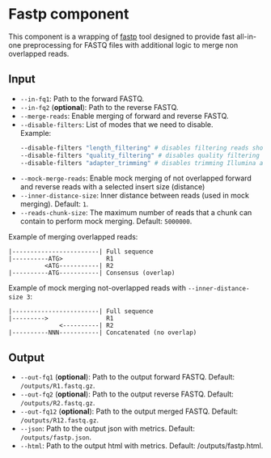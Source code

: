 # Fastp component

This component is a wrapping of [fastp](https://github.com/OpenGene/fastp) tool designed to provide fast all-in-one preprocessing for FASTQ files with additional logic to merge non overlapped reads.

## Input

  * `--in-fq1`: Path to the forward FASTQ.
  * `--in-fq2` (**optional**): Path to the reverse FASTQ.
  * `--merge-reads`: Enable merging of forward and reverse FASTQ.
  * `--disable-filters`: List of modes that we need to disable.  
   Example:
      ```bash
      --disable-filters "length_filtering" # disables filtering reads shorter than 15bp
      --disable-filters "quality_filtering" # disables quality filtering (if >40% bases have quality <20)
      --disable-filters "adapter_trimming" # disables trimming Illumina adapters
      ```
  * `--mock-merge-reads`: Enable mock merging of not overlapped forward and reverse reads with a selected insert size (distance)
  * `--inner-distance-size`: Inner distance between reads (used in mock merging). Default: `1`.
  * `--reads-chunk-size`: The maximum number of reads that a chunk can contain to perform mock merging. Default: `5000000`.

Example of merging overlapped reads:

```
|------------------------| Full sequence
|----------ATG>            R1
          <ATG-----------| R2
|----------ATG-----------| Consensus (overlap)
```

Example of mock merging not-overlapped reads with `--inner-distance-size 3`:

```
|------------------------| Full sequence
|--------->                R1
              <----------| R2
|----------NNN-----------| Concatenated (no overlap)
```

## Output

  * `--out-fq1` (**optional**): Path to the output forward FASTQ. Default: `/outputs/R1.fastq.gz`.
  * `--out-fq2` (**optional**): Path to the output reverse FASTQ. Default: `/outputs/R2.fastq.gz`.
  * `--out-fq12` (**optional**): Path to the output merged FASTQ. Default: `/outputs/R12.fastq.gz`.
  * `--json`: Path to the output json with metrics. Default: `/outputs/fastp.json`.
  * `--html`: Path to the output html with metrics. Default: /outputs/fastp.html.
